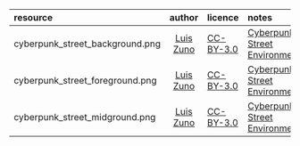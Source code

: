 | resource             | author      | licence | notes |
| :------------------- | :---------: | :------ | :---- |
| cyberpunk_street_background.png | [Luis Zuno](http://ansimuz.com/site/) | [CC-BY-3.0](http://creativecommons.org/licenses/by/3.0/) | [Cyberpunk Street Environment](https://ansimuz.itch.io/cyberpunk-street-environment) |
| cyberpunk_street_foreground.png | [Luis Zuno](http://ansimuz.com/site/) | [CC-BY-3.0](http://creativecommons.org/licenses/by/3.0/) | [Cyberpunk Street Environment](https://ansimuz.itch.io/cyberpunk-street-environment) |
| cyberpunk_street_midground.png  | [Luis Zuno](http://ansimuz.com/site/) | [CC-BY-3.0](http://creativecommons.org/licenses/by/3.0/) | [Cyberpunk Street Environment](https://ansimuz.itch.io/cyberpunk-street-environment) |
